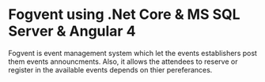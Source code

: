 # Fogvent using .Net Core & MS SQL Server & Angular 4 
Fogvent is event management system which let the events establishers post them events announcments.
Also, it allows the attendees to reserve or register in the available events depends on thier pereferances.
